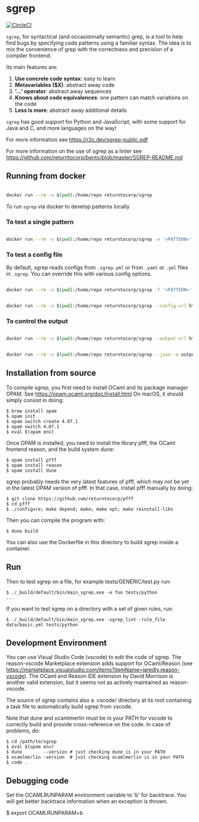 # sgrep

[![CircleCI](https://circleci.com/gh/returntocorp/sgrep.svg?style=svg)](https://circleci.com/gh/returntocorp/sgrep)

`sgrep`, for syntactical (and occasionnally semantic) grep, is a
tool to help find bugs by specifying code patterns using a familiar
syntax. The idea is to mix the convenience of grep with the
correctness and precision of a compiler frontend.

Its main features are:

1. **Use concrete code syntax**: easy to learn
2. **Metavariables (\$X)**: abstract away code
3. **'...' operator**: abstract away sequences
4. **Knows about code equivalences**: one pattern can match variations on the code
   <!-- known previously as isomorphisms -->
5. **Less is more**: abstract away additional details
   <!-- known previously as iso by absence -->

`sgrep` has good support for Python and JavaScript, with some support
for Java and C, and more languages on the way!

For more information see https://r2c.dev/sgrep-public.pdf

For more information on the use of sgrep as a linter see
https://github.com/returntocorp/bento/blob/master/SGREP-README.md

## Running from docker

```bash

docker run --rm -v $(pwd):/home/repo returntocorp/sgrep

```

To run `sgrep` via docker to develop patterns locally

### To test a single pattern

```bash

docker run --rm -v $(pwd):/home/repo returntocorp/sgrep -e '<PATTERN>' path_of_file/to/run_over.py

```

### To test a config file

By default, sgrep reads configs from `.sgrep.yml` or from `.yaml` or `.yml` files in `.sgrep`. You can override this with various config options.

```bash

docker run --rm -v $(pwd):/home/repo returntocorp/sgrep -f '<PATTERN>'

```

```bash

docker run --rm -v $(pwd):/home/repo returntocorp/sgrep --config-url https://gist.github.com/...

```

### To control the output

```bash

docker run --rm -v $(pwd):/home/repo returntocorp/sgrep --output-url https://example.com/report

```

```bash

docker run --rm -v $(pwd):/home/repo returntocorp/sgrep --json -o output.json

```

## Installation from source

To compile sgrep, you first need to install OCaml and its
package manager OPAM. See https://opam.ocaml.org/doc/Install.html
On macOS, it should simply consist in doing:

```
$ brew install opam
$ opam init
$ opam switch create 4.07.1
$ opam switch 4.07.1
$ eval $(opam env)
```

Once OPAM is installed, you need to install the library pfff,
the OCaml frontend reason, and the build system dune:

```
$ opam install pfff
$ opam install reason
$ opam install dune
```

sgrep probably needs the very latest features of pfff, which may not
be yet in the latest OPAM version of pfff. In that case, install pfff
manually by doing:

```
$ git clone https://github.com/returntocorp/pfff
$ cd pfff
$ ./configure; make depend; make; make opt; make reinstall-libs
```

Then you can compile the program with:

```
$ dune build
```

You can also use the Dockerfile in this directory to build sgrep
inside a container.

## Run

Then to test sgrep on a file, for example tests/GENERIC/test.py
run:

```
$ ./_build/default/bin/main_sgrep.exe -e foo tests/python
...
```

If you want to test sgrep on a directory with a set of given rules, run:

```
$ ./_build/default/bin/main_sgrep.exe -sgrep_lint -rule_file data/basic.yml tests/python
```

## Development Environment

You can use Visual Studio Code (vscode) to edit the code of sgrep.
The reason-vscode Marketplace extension adds support for OCaml/Reason
(see https://marketplace.visualstudio.com/items?itemName=jaredly.reason-vscode).
The OCaml and Reason IDE extension by David Morrison is another valid
extension, but it seems not as actively maintained as reason-vscode.

The source of sgrep contains also a .vscode/ directory at its root
containing a task file to automatically build sgrep from vscode.

Note that dune and ocamlmerlin must be in your PATH for vscode to correctly
build and provide cross-reference on the code. In case of problems, do:

```
$ cd /path/to/sgrep
$ eval $(opam env)
$ dune        --version # just checking dune is in your PATH
$ ocamlmerlin -version  # just checking ocamlmerlin is in your PATH
$ code .
```

## Debugging code

Set the OCAMLRUNPARAM environment variable to 'b' for backtrace.
You will get better backtrace information when an exception is thrown.

\$ export OCAMLRUNPARAM=b
